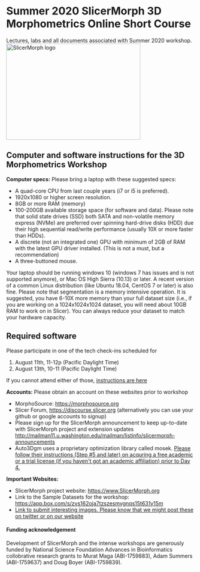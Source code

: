 # Summer 2020 SlicerMorph 3D Morphometrics Online Short Course 
Lectures, labs and all documents associated with Summer 2020 workshop.
<img alt="SlicerMorph logo" width="358" height="256" src="https://github.com/SlicerMorph/SlicerMorph.github.io/blob/master/SlicerMorph_Logos/SlicerMorph_Final_Logos-V2.jpg">

## Computer and software instructions for the 3D Morphometrics Workshop
**Computer specs:** Please bring a laptop with these suggested specs:
*	A quad-core CPU from last couple years (i7 or i5 is preferred). 
*	1920x1080 or higher screen resolution.
*	8GB or more RAM (memory)
*	100-200GB available storage space (for software and data). Please note that solid state drives (SSD) both SATA and non-volatile memory express (NVMe) are preferred over spinning hard-drive disks (HDD) due their high sequential read/write performance (usually 10X or more faster than HDDs). 
*	 A discrete (not an integrated one) GPU with minimum of 2GB of RAM with the latest GPU driver installed. (This is not a must, but a recommendation)  
*	A three-buttoned mouse. 

Your laptop should be running windows 10 (windows 7 has issues and is not supported anymore), or Mac OS High Sierra (10.13) or later.  A recent version of a common Linux distribution (like Ubuntu 18.04, CentOS 7 or later) is also fine.
Please note that segmentation is a memory intensive operation. It is suggested, you have 6-10X more memory than your full dataset size (i.e., if you are working on a 1024x1024x1024 dataset, you will need about 10GB RAM to work on in Slicer). You can always reduce your dataset to match your hardware capacity.

## Required software
Please participate in one of the tech check-ins scheduled for 

1. August 11th, 11-12p (Pacific Daylight Time)
2. August 13th, 10-11 (Pacific Daylight Time) 

If you cannot attend either of those, [instructions are here](https://github.com/SlicerMorph/S_2020/blob/master/Tech-Checkin.md) 


**Accounts:** Please obtain an account on these websites prior to workshop
*	MorphoSource: https://morphosource.org
*	Slicer Forum, https://discourse.slicer.org (alternatively you can use your github or google accounts to signup)
*	Please sign up for the SlicerMorph announcement to keep up-to-date with SlicerMorph project and extension updates http://mailman11.u.washington.edu/mailman/listinfo/slicermorph-announcements
* Auto3Dgm uses a proprietary optimization library called mosek. [Please follow their instructions (Step #5 and later) on acquring a free academic or a trial license (if you haven't got an academic affiliation) prior to Day 4.](https://toothandclaw.github.io/installations/)

**Important Websites:**

*	SlicerMorph project website: https://www.SlicerMorph.org
* Link to the Sample Datasets for the workshop: https://app.box.com/s/zvs162oja7tzszesmygnqs15t631y15m
* [Link to submit interesting images. Please know that we might post these on twitter or on our website](https://faculty.washington.edu/maga/data_dropbox/) 

#### Funding acknowledgement
Development of SlicerMorph and the intense workshops are generously funded by National Science Foundation Advances in Bioinformatics collobrative research grants to Murat Maga (ABI-1759883), Adam Summers (ABI-1759637) and Doug Boyer (ABI-1759839). 
